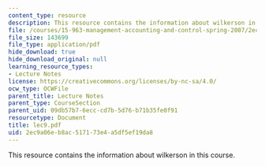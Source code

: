 ```yaml
---
content_type: resource
description: This resource contains the information about wilkerson in this course.
file: /courses/15-963-management-accounting-and-control-spring-2007/2ec9a06eb8ac517173e4a5df5ef19da8_lec9.pdf
file_size: 143699
file_type: application/pdf
hide_download: true
hide_download_original: null
learning_resource_types:
- Lecture Notes
license: https://creativecommons.org/licenses/by-nc-sa/4.0/
ocw_type: OCWFile
parent_title: Lecture Notes
parent_type: CourseSection
parent_uid: 09db57b7-6ecc-cd7b-5d76-b71b35fe0f91
resourcetype: Document
title: lec9.pdf
uid: 2ec9a06e-b8ac-5171-73e4-a5df5ef19da8
---
```

This resource contains the information about wilkerson in this course.